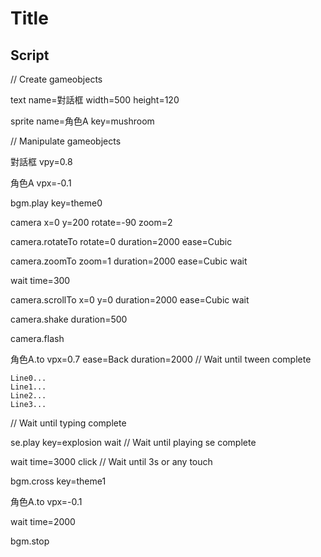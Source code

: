 # Title

## Script

// Create gameobjects

text
  name=對話框
  width=500
  height=120

sprite
  name=角色A
  key=mushroom


// Manipulate gameobjects

對話框
  vpy=0.8

角色A
  vpx=-0.1

bgm.play
  key=theme0

camera
  x=0
  y=200
  rotate=-90
  zoom=2

camera.rotateTo
  rotate=0
  duration=2000
  ease=Cubic

camera.zoomTo
  zoom=1
  duration=2000
  ease=Cubic
  wait

wait
  time=300

camera.scrollTo
  x=0
  y=0
  duration=2000
  ease=Cubic
  wait

camera.shake
  duration=500

camera.flash


角色A.to
  vpx=0.7
  ease=Back
  duration=2000
// Wait until tween complete


```對話框.typing, speed=100
Line0...
Line1...
Line2...
Line3...
```
// Wait until typing complete

se.play
  key=explosion
  wait
// Wait until playing se complete

wait
  time=3000
  click
// Wait until 3s or any touch

bgm.cross
  key=theme1

角色A.to
  vpx=-0.1

wait
  time=2000

bgm.stop

